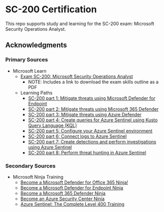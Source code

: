 # SC-200 Certification

This repo supports study and learning for the SC-200 exam: Microsoft Security Operations Analyst.

## Acknowledgments

### Primary Sources

- Microsoft Learn
  - [Exam SC-200: Microsoft Security Operations Analyst](https://docs.microsoft.com/en-us/learn/certifications/exams/sc-200)
    - NOTE: Includes a link to download the exam skills outline as a PDF
  - Learning Paths
    - [SC-200 part 1: Mitigate threats using Microsoft Defender for Endpoint](https://docs.microsoft.com/en-us/learn/paths/sc-200-mitigate-threats-using-microsoft-defender-for-endpoint/)
    - [SC-200 part 2: Mitigate threats using Microsoft 365 Defender](https://docs.microsoft.com/en-us/learn/paths/sc-200-mitigate-threats-using-microsoft-365-defender/)
    - [SC-200 part 3: Mitigate threats using Azure Defender](https://docs.microsoft.com/en-us/learn/paths/sc-200-mitigate-threats-using-azure-defender/)
    - [SC-200 part 4: Create queries for Azure Sentinel using Kusto Query Language (KQL)](https://docs.microsoft.com/en-us/learn/paths/sc-200-utilize-kql-for-azure-sentinel/)
    - [SC-200 part 5: Configure your Azure Sentinel environment](https://docs.microsoft.com/en-us/learn/paths/sc-200-configure-azure-sentinel-environment/)
    - [SC-200 part 6: Connect logs to Azure Sentinel](https://docs.microsoft.com/en-us/learn/paths/sc-200-connect-logs-to-azure-sentinel/)
    - [SC-200 part 7: Create detections and perform investigations using Azure Sentinel](https://docs.microsoft.com/en-us/learn/paths/sc-200-create-detections-perform-investigations-azure-sentinel/)
    - [SC-200 part 8: Perform threat hunting in Azure Sentinel](https://docs.microsoft.com/en-us/learn/paths/sc-200-perform-threat-hunting-azure-sentinel/)

### Secondary Sources

- Microsoft Ninja Training
  - [Become a Microsoft Defender for Office 365 Ninja!](https://techcommunity.microsoft.com/t5/microsoft-defender-for-office/become-a-microsoft-defender-for-office-365-ninja/ba-p/2187392)
  - [Become a Microsoft Defender for Endpoint Ninja](https://techcommunity.microsoft.com/t5/microsoft-defender-for-endpoint/become-a-microsoft-defender-for-endpoint-ninja/ba-p/1515647)
  - [Become a Microsoft 365 Defender Ninja](https://techcommunity.microsoft.com/t5/microsoft-365-defender/become-a-microsoft-365-defender-ninja/ba-p/1789376)
  - [Become an Azure Security Center Ninja](https://techcommunity.microsoft.com/t5/azure-security-center/become-an-azure-security-center-ninja/ba-p/1608761)
  - [Azure Sentinel: The Complete Level 400 Training](https://techcommunity.microsoft.com/t5/azure-sentinel/become-an-azure-sentinel-ninja-the-complete-level-400-training/ba-p/1246310)

